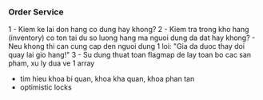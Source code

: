 ### Order Service

1 - Kiem ke lai don hang co dung hay khong?
2 - Kiem tra trong kho hang (inventory) co ton tai du so luong hang ma nguoi dung da dat hay khong? - Neu khong thi can cung cap den nguoi dung 1 loi: "Gia da duoc thay doi quay lai gio hang!"
3 - Su dung thuat toan flagmap de lay toan bo cac san pham, xu ly dua ve 1 array

- tim hieu khoa bi quan, khoa kha quan, khoa phan tan
- optimistic locks
